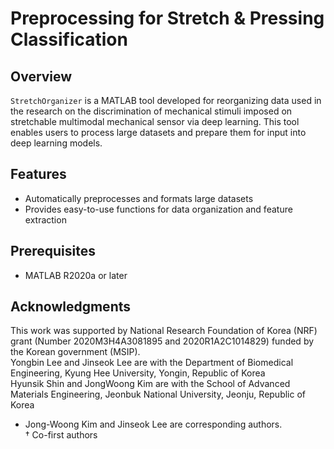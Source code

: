 # Preprocessing for Stretch & Pressing Classification

## Overview

`StretchOrganizer` is a MATLAB tool developed for reorganizing data used in the research on the discrimination of mechanical stimuli imposed on stretchable multimodal mechanical sensor via deep learning.
This tool enables users to process large datasets and prepare them for input into deep learning models.

## Features

- Automatically preprocesses and formats large datasets
- Provides easy-to-use functions for data organization and feature extraction

## Prerequisites

- MATLAB R2020a or later

## Acknowledgments

This work was supported by National Research Foundation of Korea (NRF) grant (Number 2020M3H4A3081895 and 2020R1A2C1014829) funded by the Korean government (MSIP). <br>
Yongbin Lee and Jinseok Lee are with the Department of Biomedical Engineering, Kyung Hee University, Yongin, Republic of Korea <br>
Hyunsik Shin and JongWoong Kim are with the School of Advanced Materials Engineering, Jeonbuk National University, Jeonju, Republic of Korea <br>
* Jong-Woong Kim and Jinseok Lee are corresponding authors.<br>
† Co-first authors
